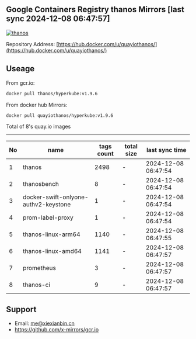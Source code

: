 Google Containers Registry thanos Mirrors [last sync 2024-12-08 06:47:57]
-------

[![thanos](https://github.com/x-mirrors/gcr.io/actions/workflows/quay.io-thanos.yml/badge.svg?branch=main)](https://github.com/x-mirrors/gcr.io/actions/workflows/quay.io-thanos.yml)

Repository Address: [https://hub.docker.com/u/quayiothanos/](https://hub.docker.com/u/quayiothanos/)

Useage
-------

From gcr.io:
```bash
docker pull thanos/hyperkube:v1.9.6
```

From docker hub Mirrors:
```bash
docker pull quayiothanos/hyperkube:v1.9.6
```

Total of 8's quay.io images

-------

| No  | name | tags count | total size | last sync time |
| --- | ----- | ---------- | ---------- | -------------- |
| 1 | thanos | 2498 | - | 2024-12-08 06:47:54 |
| 2 | thanosbench | 8 | - | 2024-12-08 06:47:54 |
| 3 | docker-swift-onlyone-authv2-keystone | 1 | - | 2024-12-08 06:47:54 |
| 4 | prom-label-proxy | 1 | - | 2024-12-08 06:47:54 |
| 5 | thanos-linux-arm64 | 1140 | - | 2024-12-08 06:47:55 |
| 6 | thanos-linux-amd64 | 1141 | - | 2024-12-08 06:47:57 |
| 7 | prometheus | 3 | - | 2024-12-08 06:47:57 |
| 8 | thanos-ci | 9 | - | 2024-12-08 06:47:57 |

Support
-------

- Email: me@xiexianbin.cn
- https://github.com/x-mirrors/gcr.io